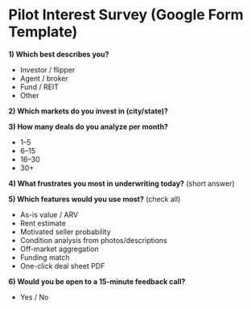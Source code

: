 # Pilot Interest Survey (Google Form Template)

**1) Which best describes you?**  
- Investor / flipper  
- Agent / broker  
- Fund / REIT  
- Other

**2) Which markets do you invest in (city/state)?**

**3) How many deals do you analyze per month?**  
- 1–5  
- 6–15  
- 16–30  
- 30+

**4) What frustrates you most in underwriting today?** (short answer)

**5) Which features would you use most?** (check all)  
- As-is value / ARV  
- Rent estimate  
- Motivated seller probability  
- Condition analysis from photos/descriptions  
- Off-market aggregation  
- Funding match  
- One-click deal sheet PDF

**6) Would you be open to a 15-minute feedback call?**  
- Yes / No
